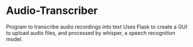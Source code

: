 # Audio-Transcriber
 Program to transcribe audio recordings into text
Uses Flask to create a GUI to upload audio files, and processed by whisper, a speech recognition model.
